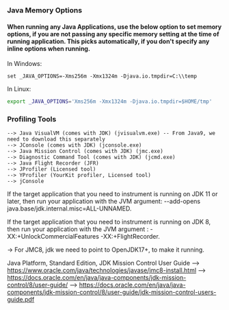 ### Java Memory Options

#### When running any Java Applications, use the below option to set memory options, if you are not passing any specific memory setting at the time of running application. This picks automatically, if you don't specify any inline options when running.

In Windows:

```
set _JAVA_OPTIONS=-Xms256m -Xmx1324m -Djava.io.tmpdir=C:\\temp
```

In Linux:
 
```sh
export _JAVA_OPTIONS='Xms256m -Xmx1324m -Djava.io.tmpdir=$HOME/tmp'
```

### Profiling Tools

	--> Java VisualVM (comes with JDK) (jvisualvm.exe) -- From Java9, we need to download this separately
	--> JConsole (comes with JDK) (jconsole.exe)
	--> Java Mission Control (comes with JDK) (jmc.exe) 
	--> Diagnostic Command Tool (comes with JDK) (jcmd.exe)
	--> Java Flight Recorder (JFR)
	--> JProfiler (Licensed tool)
	--> YProfiler (YourKit profiler, Licensed tool)
	--> jConsole

 
 If the target application that you need to instrument is running on JDK 11 or later, then run your application with the JVM argument: 
 --add-opens java.base/jdk.internal.misc=ALL-UNNAMED.
 
 If the target application that you need to instrument is running on JDK 8, then run your application with the JVM argument :
 -XX:+UnlockCommercialFeatures -XX:+FlightRecorder.

 -> For JMC8, jdk we need to point to OpenJDK17+, to make it running.

  Java Platform, Standard Edition, JDK Mission Control User Guide 
    --> https://www.oracle.com/java/technologies/javase/jmc8-install.html
    --> https://docs.oracle.com/en/java/java-components/jdk-mission-control/8/user-guide/
    --> https://docs.oracle.com/en/java/java-components/jdk-mission-control/8/user-guide/jdk-mission-control-users-guide.pdf
	

